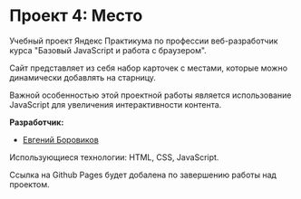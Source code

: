 # **Проект 4: Место**
Учебный проект Яндекс Практикума по профессии веб-разработчик курса "Базовый JavaScript и работа с браузером".

Сайт представляет из себя набор карточек с местами, которые можно динамически добавлять на старницу.

Важной особенностью этой проектной работы является использование JavaScript для увеличения интерактивности контента.

**Разработчик:**
* [Евгений Боровиков](https://github.com/evvlboro)

Использующиеся технологии: HTML, CSS, JavaScript.

Ссылка на Github Pages будет добалена по завершению работы над проектом.

